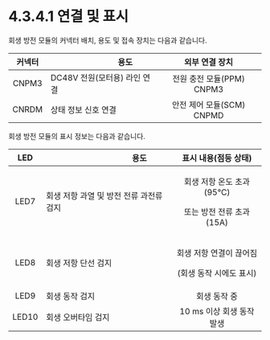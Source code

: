 ﻿# 4.3.4.1 연결 및 표시

회생 방전 모듈의 커넥터 배치, 용도 및 접속 장치는 다음과 같습니다.

| **커넥터** | 　　　　　　**용도**        |     **외부 연결 장치**    |
| :-----: | ------------------- | :-----------------: |
|  CNPM3  | DC48V 전원(모터용) 라인 연결 | 전원 충전 모듈(PPM) CNPM3 |
|  CNRDM  | 상태 정보 신호 연결         | 안전 제어 모듈(SCM) CNPMD |

회생 방전 모듈의 표시 정보는 다음과 같습니다.

| **LED** | 　　　　　　　　**용도**          |                **표시 내용(점등 상태)**                |
| :-----: | ----------------------- | :--------------------------------------------: |
|   LED7  | 회생 저항 과열 및 방전 전류 과전류 검지 | <p>회생 저항 온도 초과(95℃)</p><p>또는 방전 전류 초과(15A)</p> |
|   LED8  | 회생 저항 단선 검지             |    <p>회생 저항 연결이 끊어짐</p><p>(회생 동작 시에도 표시)</p>   |
|   LED9  | 회생 동작 검지                |                     회생 동작 중                    |
|  LED10  | 회생 오버타임 검지              |                10 ms 이상 회생 동작 발생               |
